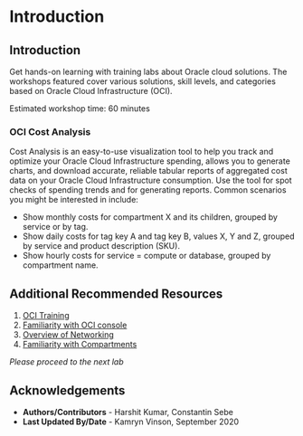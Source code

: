 # Introduction

## Introduction
Get hands-on learning with training labs about Oracle cloud solutions. The workshops featured cover various solutions, skill levels, and categories based on Oracle Cloud Infrastructure (OCI).

Estimated workshop time: 60 minutes

### OCI Cost Analysis

Cost Analysis is an easy-to-use visualization tool to help you track and optimize your Oracle Cloud Infrastructure spending, allows you to generate charts, and download accurate, reliable tabular reports of aggregated cost data on your Oracle Cloud Infrastructure consumption. Use the tool for spot checks of spending trends and for generating reports. Common scenarios you might be interested in include:

* Show monthly costs for compartment X and its children, grouped by service or by tag.
* Show daily costs for tag key A and tag key B, values X, Y and Z, grouped by service and product description (SKU).
* Show hourly costs for service = compute or database, grouped by compartment name.

## Additional Recommended Resources

1. [OCI Training](https://cloud.oracle.com/en_US/iaas/training)
2. [Familiarity with OCI console](https://docs.us-phoenix-1.oraclecloud.com/Content/GSG/Concepts/console.htm)
3. [Overview of Networking](https://docs.us-phoenix-1.oraclecloud.com/Content/Network/Concepts/overview.htm)
4. [Familiarity with Compartments](https://docs.us-phoenix-1.oraclecloud.com/Content/GSG/Concepts/concepts.htm)

*Please proceed to the next lab*

## Acknowledgements

- **Authors/Contributors** - Harshit Kumar, Constantin Sebe
- **Last Updated By/Date** - Kamryn Vinson, September 2020



